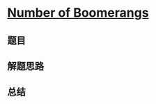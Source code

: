 # [Number of Boomerangs](https://leetcode.com/problems/number-of-boomerangs/)
## 题目


## 解题思路


## 总结



